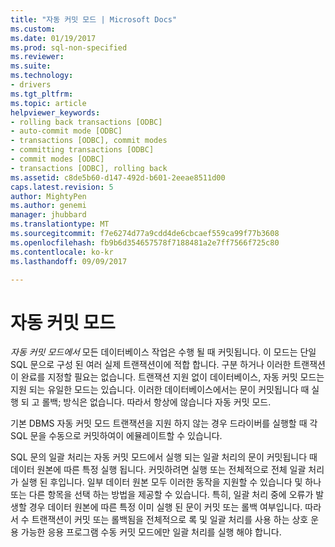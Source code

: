 ```yaml
---
title: "자동 커밋 모드 | Microsoft Docs"
ms.custom: 
ms.date: 01/19/2017
ms.prod: sql-non-specified
ms.reviewer: 
ms.suite: 
ms.technology:
- drivers
ms.tgt_pltfrm: 
ms.topic: article
helpviewer_keywords:
- rolling back transactions [ODBC]
- auto-commit mode [ODBC]
- transactions [ODBC], commit modes
- committing transactions [ODBC]
- commit modes [ODBC]
- transactions [ODBC], rolling back
ms.assetid: c8de5b60-d147-492d-b601-2eeae8511d00
caps.latest.revision: 5
author: MightyPen
ms.author: genemi
manager: jhubbard
ms.translationtype: MT
ms.sourcegitcommit: f7e6274d77a9cdd4de6cbcaef559ca99f77b3608
ms.openlocfilehash: fb9b6d354657578f7188481a2e7ff7566f725c80
ms.contentlocale: ko-kr
ms.lasthandoff: 09/09/2017

---
```

# <a name="auto-commit-mode"></a>자동 커밋 모드
*자동 커밋 모드에서* 모든 데이터베이스 작업은 수행 될 때 커밋됩니다. 이 모드는 단일 SQL 문으로 구성 된 여러 실제 트랜잭션이에 적합 합니다. 구분 하거나 이러한 트랜잭션이 완료를 지정할 필요는 없습니다. 트랜잭션 지원 없이 데이터베이스, 자동 커밋 모드는 지원 되는 유일한 모드는 있습니다. 이러한 데이터베이스에서는 문이 커밋됩니다 때 실행 되 고 롤백; 방식은 없습니다. 따라서 항상에 않습니다 자동 커밋 모드.  
  
 기본 DBMS 자동 커밋 모드 트랜잭션을 지원 하지 않는 경우 드라이버를 실행할 때 각 SQL 문을 수동으로 커밋하여이 에뮬레이트할 수 있습니다.  
  
 SQL 문의 일괄 처리는 자동 커밋 모드에서 실행 되는 일괄 처리의 문이 커밋됩니다 때 데이터 원본에 따른 특정 실행 됩니다. 커밋하려면 실행 또는 전체적으로 전체 일괄 처리가 실행 된 후입니다. 일부 데이터 원본 모두 이러한 동작을 지원할 수 있습니다 및 하나 또는 다른 항목을 선택 하는 방법을 제공할 수 있습니다. 특히, 일괄 처리 중에 오류가 발생할 경우 데이터 원본에 따른 특정 이미 실행 된 문이 커밋 또는 롤백 여부입니다. 따라서 수 트랜잭션이 커밋 또는 롤백됨을 전체적으로 록 및 일괄 처리를 사용 하는 상호 운용 가능한 응용 프로그램 수동 커밋 모드에만 일괄 처리를 실행 해야 합니다.
